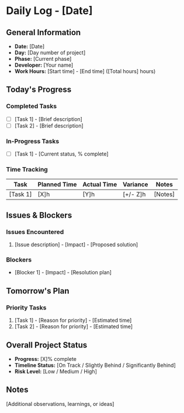 # Daily Log - [Date]
## General Information
- **Date:** [Date]
- **Day:** [Day number of project]
- **Phase:** [Current phase]
- **Developer:** [Your name]
- **Work Hours:** [Start time] - [End time] ([Total hours] hours)

## Today's Progress
### Completed Tasks
- [ ] [Task 1] - [Brief description]
- [ ] [Task 2] - [Brief description]

### In-Progress Tasks
- [ ] [Task 1] - [Current status, % complete]

### Time Tracking
| Task | Planned Time | Actual Time | Variance | Notes |
|------|--------------|-------------|----------|-------|
| [Task 1] | [X]h | [Y]h | [+/- Z]h | [Notes] |

## Issues & Blockers
### Issues Encountered
1. [Issue description] - [Impact] - [Proposed solution]

### Blockers
- [Blocker 1] - [Impact] - [Resolution plan]

## Tomorrow's Plan
### Priority Tasks
1. [Task 1] - [Reason for priority] - [Estimated time]
2. [Task 2] - [Reason for priority] - [Estimated time]

## Overall Project Status
- **Progress:** [X]% complete
- **Timeline Status:** [On Track / Slightly Behind / Significantly Behind]
- **Risk Level:** [Low / Medium / High]

## Notes
[Additional observations, learnings, or ideas]